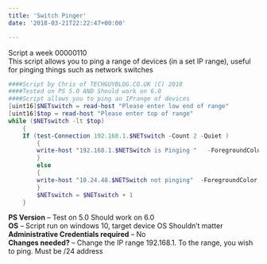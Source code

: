 ```yaml
---
title: 'Switch Pinger'
date: '2018-03-21T22:22:47+00:00'

---
```

Script a week 00000110  
This script allows you to ping a range of devices (in a set IP range), useful for pinging things such as network switches

```powershell
####Script by Chris of TECHGUYBLOG.CO.UK (C) 2018
####Tested on PS 5.0 AND Should work on 6.0 
####Script allows you to ping an IPrange of devices 
[uint16]$NETswitch = read-host "Please enter low end of range"
[uint16]$top = read-host "Please enter top of range"
while ($NETswitch -lt $top) 
    {
    If (test-Connection 192.168.1.$NETswitch -Count 2 -Quiet ) 
        {   
        write-host "192.168.1.$NETSwitch is Pinging "   -ForegroundColor Green
        } 
        else  
        {
        write-host "10.24.48.$NETSwitch not pinging"  -ForegroundColor Red
        }
        $NETswitch = $NETswitch + 1      
    }
```

**PS Version** – Test on 5.0 Should work on 6.0  
**OS** – Script run on windows 10, target device OS Shouldn’t matter  
**Administrative Credentials required** – No  
**Changes needed?** – Change the IP range 192.168.1. To the range, you wish to ping. Must be /24 address